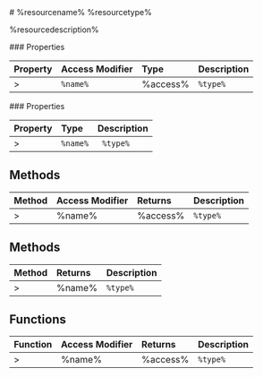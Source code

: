 <classheader>
# %resourcename% %resourcetype%

%resourcedescription%

</classheader>

<property>
### Properties

| Property	   | Access Modifier | Type	| Description|
|:-------------|:----|:-------|:-----------|
>|`%name%`     | %access% | `%type%` | %description% |

</property>

<iproperty>
### Properties

| Property	   | Type	| Description|
|:-------------|:-------|:-----------|
>|`%name%`      |` %type%` | %description% |

</iproperty>

<method>

## Methods

| Method	   | Access Modifier | Returns	| Description|
|:-------------|:----|:-------|:-----------|
>|%name%     | %access% | `%type%` | %description% |

</method>

<imethod>

## Methods

| Method	   |  Returns	| Description|
|:-------------|:-------|:-----------|
>|%name%      | `%type% `| %description% |

</imethod>

<ifunction>

## Functions

| Function	   | Access Modifier | Returns	| Description|
|:-------------|:----|:-------|:-----------|
>|%name%      | %access% | `%type%` | %description% |

</ifunction>

